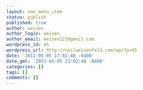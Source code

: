```yaml
---
layout: nav_menu_item
status: publish
published: true
author: weisen
author_login: weisen
author_email: weisen123@gmail.com
wordpress_id: 45
wordpress_url: http://neilweisenfeld.com/wp/?p=45
date: '2011-05-05 17:02:48 -0400'
date_gmt: '2011-05-05 21:02:48 -0400'
categories: []
tags: []
comments: []
---
```



